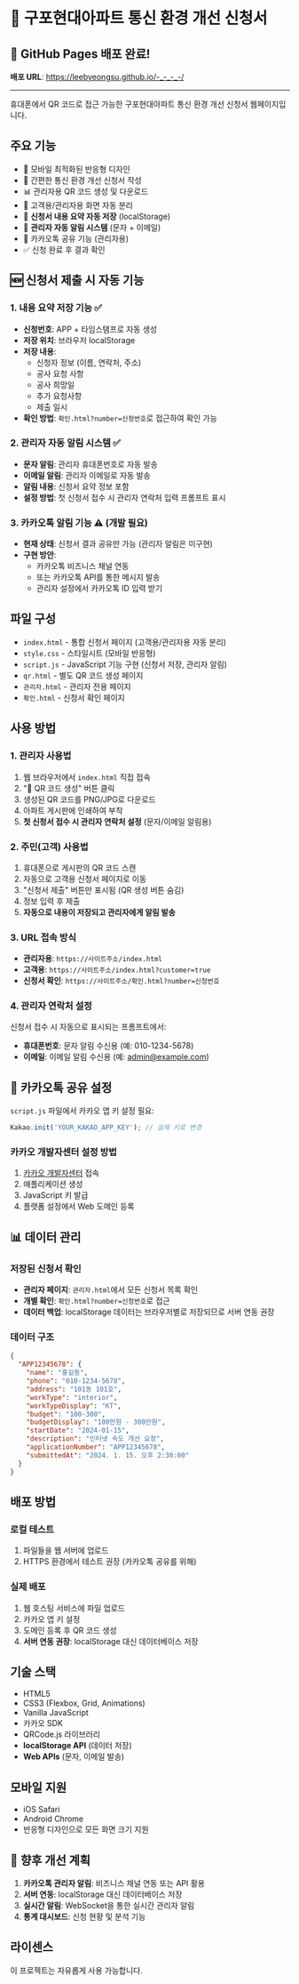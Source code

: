 # 📡 구포현대아파트 통신 환경 개선 신청서

## 🚀 GitHub Pages 배포 완료!

**배포 URL**: https://leebyeongsu.github.io/-_-_-_-/

---

휴대폰에서 QR 코드로 접근 가능한 구포현대아파트 통신 환경 개선 신청서 웹페이지입니다.

## 주요 기능

- 📱 모바일 최적화된 반응형 디자인
- 📝 간편한 통신 환경 개선 신청서 작성
- 📊 관리자용 QR 코드 생성 및 다운로드
- 👥 고객용/관리자용 화면 자동 분리
- 💾 **신청서 내용 요약 자동 저장** (localStorage)
- 🔔 **관리자 자동 알림 시스템** (문자 + 이메일)
- 💬 카카오톡 공유 기능 (관리자용)
- ✅ 신청 완료 후 결과 확인

## 🆕 신청서 제출 시 자동 기능

### 1. 내용 요약 저장 기능 ✅
- **신청번호**: APP + 타임스탬프로 자동 생성
- **저장 위치**: 브라우저 localStorage
- **저장 내용**: 
  - 신청자 정보 (이름, 연락처, 주소)
  - 공사 요청 사항
  - 공사 희망일
  - 추가 요청사항
  - 제출 일시
- **확인 방법**: `확인.html?number=신청번호`로 접근하여 확인 가능

### 2. 관리자 자동 알림 시스템 ✅
- **문자 알림**: 관리자 휴대폰번호로 자동 발송
- **이메일 알림**: 관리자 이메일로 자동 발송
- **알림 내용**: 신청서 요약 정보 포함
- **설정 방법**: 첫 신청서 접수 시 관리자 연락처 입력 프롬프트 표시

### 3. 카카오톡 알림 기능 ⚠️ (개발 필요)
- **현재 상태**: 신청서 결과 공유만 가능 (관리자 알림은 미구현)
- **구현 방안**: 
  - 카카오톡 비즈니스 채널 연동
  - 또는 카카오톡 API를 통한 메시지 발송
  - 관리자 설정에서 카카오톡 ID 입력 받기

## 파일 구성

- `index.html` - 통합 신청서 페이지 (고객용/관리자용 자동 분리)
- `style.css` - 스타일시트 (모바일 반응형)
- `script.js` - JavaScript 기능 구현 (신청서 저장, 관리자 알림)
- `qr.html` - 별도 QR 코드 생성 페이지
- `관리자.html` - 관리자 전용 페이지
- `확인.html` - 신청서 확인 페이지

## 사용 방법

### 1. 관리자 사용법
1. 웹 브라우저에서 `index.html` 직접 접속
2. "📱 QR 코드 생성" 버튼 클릭
3. 생성된 QR 코드를 PNG/JPG로 다운로드
4. 아파트 게시판에 인쇄하여 부착
5. **첫 신청서 접수 시 관리자 연락처 설정** (문자/이메일 알림용)

### 2. 주민(고객) 사용법
1. 휴대폰으로 게시판의 QR 코드 스캔
2. 자동으로 고객용 신청서 페이지로 이동
3. "신청서 제출" 버튼만 표시됨 (QR 생성 버튼 숨김)
4. 정보 입력 후 제출
5. **자동으로 내용이 저장되고 관리자에게 알림 발송**

### 3. URL 접속 방식
- **관리자용**: `https://사이트주소/index.html`
- **고객용**: `https://사이트주소/index.html?customer=true`
- **신청서 확인**: `https://사이트주소/확인.html?number=신청번호`

### 4. 관리자 연락처 설정
신청서 접수 시 자동으로 표시되는 프롬프트에서:
- **휴대폰번호**: 문자 알림 수신용 (예: 010-1234-5678)
- **이메일**: 이메일 알림 수신용 (예: admin@example.com)

## 🔧 카카오톡 공유 설정
`script.js` 파일에서 카카오 앱 키 설정 필요:
```javascript
Kakao.init('YOUR_KAKAO_APP_KEY'); // 실제 키로 변경
```

### 카카오 개발자센터 설정 방법
1. [카카오 개발자센터](https://developers.kakao.com/) 접속
2. 애플리케이션 생성
3. JavaScript 키 발급
4. 플랫폼 설정에서 Web 도메인 등록

## 📊 데이터 관리

### 저장된 신청서 확인
- **관리자 페이지**: `관리자.html`에서 모든 신청서 목록 확인
- **개별 확인**: `확인.html?number=신청번호`로 접근
- **데이터 백업**: localStorage 데이터는 브라우저별로 저장되므로 서버 연동 권장

### 데이터 구조
```json
{
  "APP12345678": {
    "name": "홍길동",
    "phone": "010-1234-5678",
    "address": "101동 101호",
    "workType": "interior",
    "workTypeDisplay": "KT",
    "budget": "100-300",
    "budgetDisplay": "100만원 - 300만원",
    "startDate": "2024-01-15",
    "description": "인터넷 속도 개선 요청",
    "applicationNumber": "APP12345678",
    "submittedAt": "2024. 1. 15. 오후 2:30:00"
  }
}
```

## 배포 방법

### 로컬 테스트
1. 파일들을 웹 서버에 업로드
2. HTTPS 환경에서 테스트 권장 (카카오톡 공유를 위해)

### 실제 배포
1. 웹 호스팅 서비스에 파일 업로드
2. 카카오 앱 키 설정
3. 도메인 등록 후 QR 코드 생성
4. **서버 연동 권장**: localStorage 대신 데이터베이스 저장

## 기술 스택

- HTML5
- CSS3 (Flexbox, Grid, Animations)
- Vanilla JavaScript
- 카카오 SDK
- QRCode.js 라이브러리
- **localStorage API** (데이터 저장)
- **Web APIs** (문자, 이메일 발송)

## 모바일 지원

- iOS Safari
- Android Chrome
- 반응형 디자인으로 모든 화면 크기 지원

## 🚀 향후 개선 계획

1. **카카오톡 관리자 알림**: 비즈니스 채널 연동 또는 API 활용
2. **서버 연동**: localStorage 대신 데이터베이스 저장
3. **실시간 알림**: WebSocket을 통한 실시간 관리자 알림
4. **통계 대시보드**: 신청 현황 및 분석 기능

## 라이센스

이 프로젝트는 자유롭게 사용 가능합니다.